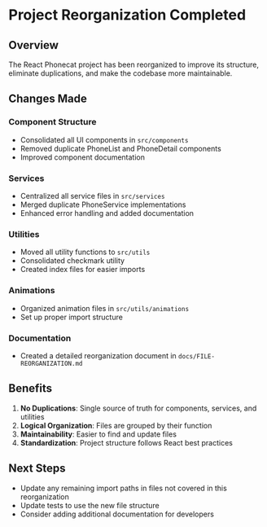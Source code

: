 # Project Reorganization Completed

## Overview

The React Phonecat project has been reorganized to improve its structure, eliminate duplications, and make the codebase more maintainable.

## Changes Made

### Component Structure

- Consolidated all UI components in `src/components`
- Removed duplicate PhoneList and PhoneDetail components
- Improved component documentation

### Services

- Centralized all service files in `src/services`
- Merged duplicate PhoneService implementations
- Enhanced error handling and added documentation

### Utilities

- Moved all utility functions to `src/utils`
- Consolidated checkmark utility
- Created index files for easier imports

### Animations

- Organized animation files in `src/utils/animations`
- Set up proper import structure

### Documentation

- Created a detailed reorganization document in `docs/FILE-REORGANIZATION.md`

## Benefits

1. **No Duplications**: Single source of truth for components, services, and utilities
2. **Logical Organization**: Files are grouped by their function
3. **Maintainability**: Easier to find and update files
4. **Standardization**: Project structure follows React best practices

## Next Steps

- Update any remaining import paths in files not covered in this reorganization
- Update tests to use the new file structure
- Consider adding additional documentation for developers